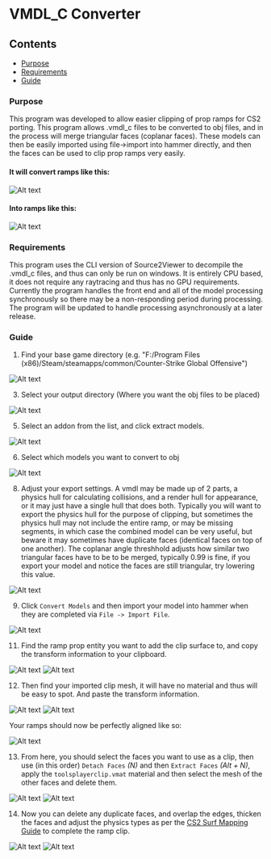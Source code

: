 # VMDL_C Converter

## Contents
- [Purpose](#purpose)
- [Requirements](#requirements)
- [Guide](#guide)

### Purpose
This program was developed to allow easier clipping of prop ramps for CS2 porting. This program allows .vmdl_c files to be converted to obj files, and in the process will merge triangular faces (coplanar faces). These models can then be easily imported using file->import into hammer directly, and then the faces can be used to clip prop ramps very easily.

#### It will convert ramps like this:

![Alt text](https://raw.githubusercontent.com/Chent-AU/vmdl-collision-exporter/refs/heads/main/media/before.png)

#### Into ramps like this:

![Alt text](https://raw.githubusercontent.com/Chent-AU/vmdl-collision-exporter/refs/heads/main/media/after.png)

### Requirements
This program uses the CLI version of Source2Viewer to decompile the .vmdl_c files, and thus can only be run on windows.
It is entirely CPU based, it does not require any raytracing and thus has no GPU requirements.
Currently the program handles the front end and all of the model processing synchronously so there may be a non-responding period during processing. The program will be updated to handle processing asynchronously at a later release.

### Guide
1. Find your base game directory (e.g. "F:/Program Files (x86)/Steam/steamapps/common/Counter-Strike Global Offensive")

![Alt text](https://raw.githubusercontent.com/Chent-AU/vmdl-collision-exporter/refs/heads/main/media/tute-1.PNG)

3. Select your output directory (Where you want the obj files to be placed)

![Alt text](https://raw.githubusercontent.com/Chent-AU/vmdl-collision-exporter/refs/heads/main/media/tute-2.PNG)

5. Select an addon from the list, and click extract models.

![Alt text](https://raw.githubusercontent.com/Chent-AU/vmdl-collision-exporter/refs/heads/main/media/tute-3.PNG)

6. Select which models you want to convert to obj

![Alt text](https://raw.githubusercontent.com/Chent-AU/vmdl-collision-exporter/refs/heads/main/media/tute-4.PNG)
   
8. Adjust your export settings. A vmdl may be made up of 2 parts, a physics hull for calculating collisions, and a render hull for appearance, or it may just have a single hull that does both. Typically you will want to export the physics hull for the purpose of clipping, but sometimes the physics hull may not include the entire ramp, or may be missing segments, in which case the combined model can be very useful, but beware it may sometimes have duplicate faces (identical faces on top of one another). The coplanar angle threshhold adjusts how similar two triangular faces have to be to be merged, typically 0.99 is fine, if you export your model and notice the faces are still triangular, try lowering this value.

![Alt text](https://raw.githubusercontent.com/Chent-AU/vmdl-collision-exporter/refs/heads/main/media/tute-5.PNG)

9. Click `Convert Models` and then import your model into hammer when they are completed via `File -> Import File`.

![Alt text](https://raw.githubusercontent.com/Chent-AU/vmdl-collision-exporter/refs/heads/main/media/tute-6.png)
  
11. Find the ramp prop entity you want to add the clip surface to, and copy the transform information to your clipboard.

![Alt text](https://raw.githubusercontent.com/Chent-AU/vmdl-collision-exporter/refs/heads/main/media/tute-7.png)
![Alt text](https://raw.githubusercontent.com/Chent-AU/vmdl-collision-exporter/refs/heads/main/media/tute-8.png)

12. Then find your imported clip mesh, it will have no material and thus will be easy to spot. And paste the transform information.

![Alt text](https://raw.githubusercontent.com/Chent-AU/vmdl-collision-exporter/refs/heads/main/media/tute-9.png)
![Alt text](https://raw.githubusercontent.com/Chent-AU/vmdl-collision-exporter/refs/heads/main/media/tute-10.png)

Your ramps should now be perfectly aligned like so:

![Alt text](https://raw.githubusercontent.com/Chent-AU/vmdl-collision-exporter/refs/heads/main/media/tute-11.png)

13. From here, you should select the faces you want to use as a clip, then use (in this order) `Detach Faces` *(N)* and then `Extract Faces` *(Alt + N)*, apply the `toolsplayerclip.vmat` material and then select the mesh of the other faces and delete them.

![Alt text](https://raw.githubusercontent.com/Chent-AU/vmdl-collision-exporter/refs/heads/main/media/tute-12.png)
![Alt text](https://raw.githubusercontent.com/Chent-AU/vmdl-collision-exporter/refs/heads/main/media/tute-13.png)

14. Now you can delete any duplicate faces, and overlap the edges, thicken the faces and adjust the physics types as per the [CS2 Surf Mapping Guide](https://github.com/Chent-AU/CS2-Surf-Mapping) to complete the ramp clip.

![Alt text](https://raw.githubusercontent.com/Chent-AU/vmdl-collision-exporter/refs/heads/main/media/tute-14.png)
![Alt text](https://raw.githubusercontent.com/Chent-AU/vmdl-collision-exporter/refs/heads/main/media/tute-15.png)

